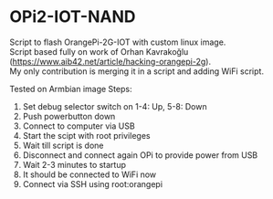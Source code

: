 # OPi2-IOT-NAND
Script to flash OrangePi-2G-IOT with custom linux image.  
Script based fully on work of Orhan Kavrakoğlu (https://www.aib42.net/article/hacking-orangepi-2g).  
My only contribution is merging it in a script and adding WiFi script.  
  
Tested on Armbian image
Steps:
1. Set debug selector switch on 1-4: Up, 5-8: Down
2. Push powerbutton down
3. Connect to computer via USB
4. Start the scipt with root privileges
5. Wait till script is done
6. Disconnect and connect again OPi to provide power from USB
7. Wait 2-3 minutes to startup
8. It should be connected to WiFi now
9. Connect via SSH using root:orangepi
